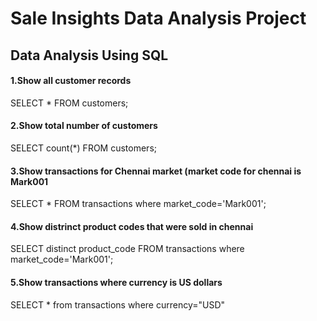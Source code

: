 # Sale Insights Data Analysis Project
## Data Analysis Using SQL
#### 1.Show all customer records
SELECT * FROM customers;
#### 2.Show total number of customers
SELECT count(*) FROM customers;
#### 3.Show transactions for Chennai market (market code for chennai is Mark001
SELECT * FROM transactions where market_code='Mark001';
#### 4.Show distrinct product codes that were sold in chennai
SELECT distinct product_code FROM transactions where market_code='Mark001';
#### 5.Show transactions where currency is US dollars
SELECT * from transactions where currency="USD"
